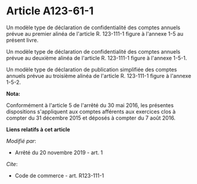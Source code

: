 # Article A123-61-1

Un modèle type de déclaration de confidentialité des comptes annuels prévue au premier alinéa de l'article R. 123-111-1
figure à l'annexe 1-5 au présent livre.

Un modèle type de déclaration de confidentialité des comptes annuels prévue au deuxième alinéa de l'article R. 123-111-1
figure à l'annexe 1-5-1.

Un modèle type de déclaration de publication simplifiée des comptes annuels prévue au troisième alinéa de l'article R.
123-111-1 figure à l'annexe 1-5-2.

**Nota:**

Conformément à l'article 5 de l'arrêté du 30 mai 2016, les présentes dispositions s'appliquent aux comptes afférents aux
exercices clos à compter du 31 décembre 2015 et déposés à compter du 7 août 2016.

**Liens relatifs à cet article**

_Modifié par_:

  - Arrêté du 20 novembre 2019 - art. 1

_Cite_:

  - Code de commerce - art. R123-111-1
